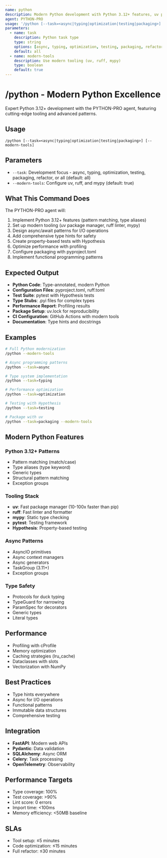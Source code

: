 ```yaml
---
name: python
description: Modern Python development with Python 3.12+ features, uv package management, and advanced patterns. Use PROACTIVELY for Python optimization, async programming, or modern tooling setup.
agent: PYTHON-PRO
usage: '/python [--task=<async|typing|optimization|testing|packaging>] [--modern-tools]'
parameters:
  - name: task
    description: Python task type
    type: string
    options: [async, typing, optimization, testing, packaging, refactor, all]
    default: all
  - name: modern-tools
    description: Use modern tooling (uv, ruff, mypy)
    type: boolean
    default: true
---
```


# /python - Modern Python Excellence

Expert Python 3.12+ development with the PYTHON-PRO agent, featuring cutting-edge tooling and advanced patterns.

## Usage

```
/python [--task=<async|typing|optimization|testing|packaging>] [--modern-tools]
```

## Parameters

- `--task`: Development focus - async, typing, optimization, testing, packaging, refactor, or all (default: all)
- `--modern-tools`: Configure uv, ruff, and mypy (default: true)

## What This Command Does

The PYTHON-PRO agent will:

1. Implement Python 3.12+ features (pattern matching, type aliases)
2. Set up modern tooling (uv package manager, ruff linter, mypy)
3. Design async/await patterns for I/O operations
4. Add comprehensive type hints for safety
5. Create property-based tests with Hypothesis
6. Optimize performance with profiling
7. Configure packaging with pyproject.toml
8. Implement functional programming patterns

## Expected Output

- **Python Code**: Type-annotated, modern Python
- **Configuration Files**: pyproject.toml, ruff.toml
- **Test Suite**: pytest with Hypothesis tests
- **Type Stubs**: .pyi files for complex types
- **Performance Report**: Profiling results
- **Package Setup**: uv.lock for reproducibility
- **CI Configuration**: GitHub Actions with modern tools
- **Documentation**: Type hints and docstrings

## Examples

```bash
# Full Python modernization
/python --modern-tools

# Async programming patterns
/python --task=async

# Type system implementation
/python --task=typing

# Performance optimization
/python --task=optimization

# Testing with Hypothesis
/python --task=testing

# Package with uv
/python --task=packaging --modern-tools
```

## Modern Python Features

### Python 3.12+ Patterns

- Pattern matching (match/case)
- Type aliases (type keyword)
- Generic types
- Structural pattern matching
- Exception groups

### Tooling Stack

- **uv**: Fast package manager (10-100x faster than pip)
- **ruff**: Fast linter and formatter
- **mypy**: Static type checking
- **pytest**: Testing framework
- **Hypothesis**: Property-based testing

### Async Patterns

- AsyncIO primitives
- Async context managers
- Async generators
- TaskGroup (3.11+)
- Exception groups

### Type Safety

- Protocols for duck typing
- TypeGuard for narrowing
- ParamSpec for decorators
- Generic types
- Literal types

## Performance

- Profiling with cProfile
- Memory optimization
- Caching strategies (lru_cache)
- Dataclasses with slots
- Vectorization with NumPy

## Best Practices

- Type hints everywhere
- Async for I/O operations
- Functional patterns
- Immutable data structures
- Comprehensive testing

## Integration

- **FastAPI**: Modern web APIs
- **Pydantic**: Data validation
- **SQLAlchemy**: Async ORM
- **Celery**: Task processing
- **OpenTelemetry**: Observability

## Performance Targets

- Type coverage: 100%
- Test coverage: >90%
- Lint score: 0 errors
- Import time: <100ms
- Memory efficiency: <50MB baseline

## SLAs

- Tool setup: ≤5 minutes
- Code optimization: ≤15 minutes
- Full refactor: ≤30 minutes
